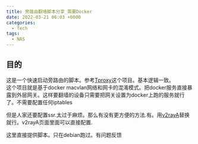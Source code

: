 ```yaml
---
title: 旁路由翻墙脚本分享_需要Docker
date: 2022-03-21 06:03 +0000
categories:
  - Tech
tags:
  - NAS
---
```


## 目的
这是一个快速启动旁路由的脚本。参考[Tproxy](https://github.com/dnomd343/TProxy)这个项目。基本逻辑一致。   
这个项目就是基于docker macvlan网络和网卡的混淆模式。把docker服务直接暴露到外层网关。这样要翻墙的设备只需要把网关设置为docker上跑的服务就行了。不需要配置任何iptables   


但是人家还要配置ssr.太过于麻烦。那么有没有更方便的方法.有。用[v2rayA](https://github.com/v2rayA/v2rayA)替换就行。v2rayA页面里面可以直接配置.   

这里直接提供脚本。只在debian跑过。有问题反馈


<script src="https://gist.github.com/friddle/74bc597a59fa0540e4523a099875ff6d.js"></script>